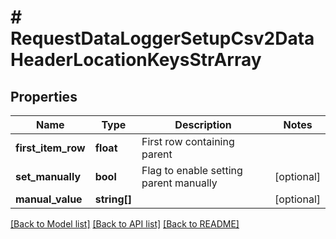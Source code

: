 # # RequestDataLoggerSetupCsv2DataHeaderLocationKeysStrArray

## Properties

Name | Type | Description | Notes
------------ | ------------- | ------------- | -------------
**first_item_row** | **float** | First row containing parent | 
**set_manually** | **bool** | Flag to enable setting parent manually | [optional] 
**manual_value** | **string[]** |  | [optional] 

[[Back to Model list]](../../README.md#documentation-for-models) [[Back to API list]](../../README.md#documentation-for-api-endpoints) [[Back to README]](../../README.md)


